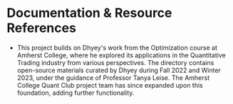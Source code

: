 # Documentation & Resource References

- This project builds on Dhyey's work from the Optimization course at Amherst College, where he explored its applications in the Quantitative Trading industry from various perspectives. The directory contains open-source materials curated by Dhyey during Fall 2022 and Winter 2023, under the guidance of Professor Tanya Leise. The Amherst College Quant Club project team has since expanded upon this foundation, adding further functionality.

